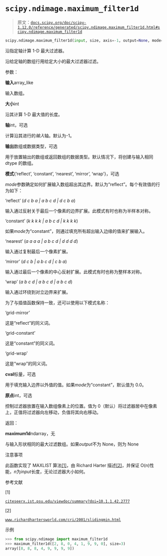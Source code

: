 # `scipy.ndimage.maximum_filter1d`

> 原文：[`docs.scipy.org/doc/scipy-1.12.0/reference/generated/scipy.ndimage.maximum_filter1d.html#scipy.ndimage.maximum_filter1d`](https://docs.scipy.org/doc/scipy-1.12.0/reference/generated/scipy.ndimage.maximum_filter1d.html#scipy.ndimage.maximum_filter1d)

```py
scipy.ndimage.maximum_filter1d(input, size, axis=-1, output=None, mode='reflect', cval=0.0, origin=0)
```

沿指定轴计算 1-D 最大过滤器。

沿给定轴的数组行用给定大小的最大过滤器过滤。

参数： 

**输入**array_like

输入数组。

**大小**int

沿其计算 1-D 最大值的长度。

**轴**int，可选

计算沿其进行的*输入*轴。默认为-1。

**输出**数组或数据类型，可选

用于放置输出的数组或返回数组的数据类型。默认情况下，将创建与输入相同 dtype 的数组。

**模式**{‘reflect’, ‘constant’, ‘nearest’, ‘mirror’, ‘wrap’}，可选

*mode*参数确定如何扩展输入数组超出其边界。默认为“reflect”。每个有效值的行为如下：

‘reflect’ (*d c b a | a b c d | d c b a*)

输入通过反射关于最后一个像素的边界扩展。此模式有时也称为半样本对称。

‘constant’ (*k k k k | a b c d | k k k k*)

如果*mode*为“constant”，则通过填充所有超出输入边缘的值来扩展输入。

‘nearest’ (*a a a a | a b c d | d d d d*)

输入通过复制最后一个像素扩展。

‘mirror’ (*d c b | a b c d | c b a*)

输入通过最后一个像素的中心反射扩展。此模式有时也称为整样本对称。

‘wrap’ (*a b c d | a b c d | a b c d*)

输入通过环绕到对立边界来扩展。

为了与插值函数保持一致，还可以使用以下模式名称：

‘grid-mirror’

这是“reflect”的同义词。

‘grid-constant’

这是“constant”的同义词。

‘grid-wrap’

这是“wrap”的同义词。

**cval**标量，可选

用于填充输入边界以外值的值。如果*mode*为“constant”，默认值为 0.0。

**原点**int，可选

控制过滤器放置在输入数组像素上的位置。值为 0（默认）将过滤器居中在像素上，正值将过滤器向左移动，负值将其向右移动。

返回：

**maximum1d**ndarray，无

与输入形状相同的最大过滤数组。如果*output*不为 None，则为 None

注意事项

此函数实现了 MAXLIST 算法[[1]](#r4df4f294a847-1)，由 Richard Harter 描述[[2]](#r4df4f294a847-2)，并保证 O(n)性能，*n*为*input*长度，无论过滤器大小如何。

参考文献

[1]

[`citeseerx.ist.psu.edu/viewdoc/summary?doi=10.1.1.42.2777`](http://citeseerx.ist.psu.edu/viewdoc/summary?doi=10.1.1.42.2777)

[2]

[`www.richardhartersworld.com/cri/2001/slidingmin.html`](http://www.richardhartersworld.com/cri/2001/slidingmin.html)

示例

```py
>>> from scipy.ndimage import maximum_filter1d
>>> maximum_filter1d([2, 8, 0, 4, 1, 9, 9, 0], size=3)
array([8, 8, 8, 4, 9, 9, 9, 9]) 
```
